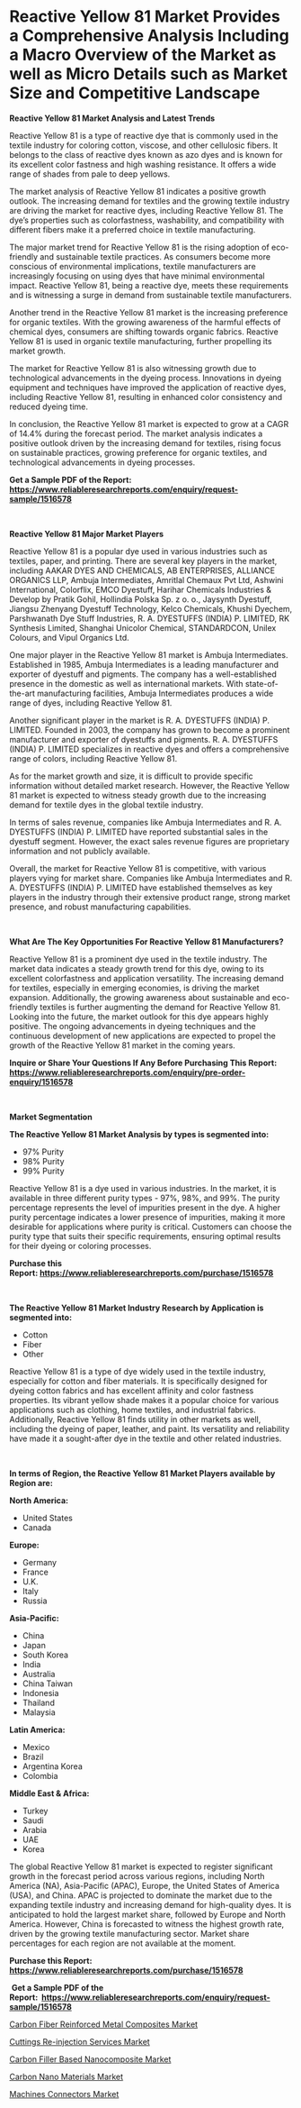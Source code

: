 <p><h1>Reactive Yellow 81 Market Provides a Comprehensive Analysis Including a Macro Overview of the Market as well as Micro Details such as Market Size and Competitive Landscape</h1></p><p><strong>Reactive Yellow 81 Market Analysis and Latest Trends</strong></p>
<p><p>Reactive Yellow 81 is a type of reactive dye that is commonly used in the textile industry for coloring cotton, viscose, and other cellulosic fibers. It belongs to the class of reactive dyes known as azo dyes and is known for its excellent color fastness and high washing resistance. It offers a wide range of shades from pale to deep yellows.</p><p>The market analysis of Reactive Yellow 81 indicates a positive growth outlook. The increasing demand for textiles and the growing textile industry are driving the market for reactive dyes, including Reactive Yellow 81. The dye’s properties such as colorfastness, washability, and compatibility with different fibers make it a preferred choice in textile manufacturing.</p><p>The major market trend for Reactive Yellow 81 is the rising adoption of eco-friendly and sustainable textile practices. As consumers become more conscious of environmental implications, textile manufacturers are increasingly focusing on using dyes that have minimal environmental impact. Reactive Yellow 81, being a reactive dye, meets these requirements and is witnessing a surge in demand from sustainable textile manufacturers.</p><p>Another trend in the Reactive Yellow 81 market is the increasing preference for organic textiles. With the growing awareness of the harmful effects of chemical dyes, consumers are shifting towards organic fabrics. Reactive Yellow 81 is used in organic textile manufacturing, further propelling its market growth.</p><p>The market for Reactive Yellow 81 is also witnessing growth due to technological advancements in the dyeing process. Innovations in dyeing equipment and techniques have improved the application of reactive dyes, including Reactive Yellow 81, resulting in enhanced color consistency and reduced dyeing time.</p><p>In conclusion, the Reactive Yellow 81 market is expected to grow at a CAGR of 14.4% during the forecast period. The market analysis indicates a positive outlook driven by the increasing demand for textiles, rising focus on sustainable practices, growing preference for organic textiles, and technological advancements in dyeing processes.</p></p>
<p><strong>Get a Sample PDF of the Report:&nbsp; <a href="https://www.reliableresearchreports.com/enquiry/request-sample/1516578">https://www.reliableresearchreports.com/enquiry/request-sample/1516578</a></strong></p>
<p>&nbsp;</p>
<p><strong>Reactive Yellow 81 Major Market Players</strong></p>
<p><p>Reactive Yellow 81 is a popular dye used in various industries such as textiles, paper, and printing. There are several key players in the market, including AAKAR DYES AND CHEMICALS, AB ENTERPRISES, ALLIANCE ORGANICS LLP, Ambuja Intermediates, Amritlal Chemaux Pvt Ltd, Ashwini International, Colorflix, EMCO Dyestuff, Harihar Chemicals Industries & Develop by Pratik Gohil, Hollindia Polska Sp. z o. o., Jaysynth Dyestuff, Jiangsu Zhenyang Dyestuff Technology, Kelco Chemicals, Khushi Dyechem, Parshwanath Dye Stuff Industries, R. A. DYESTUFFS (INDIA) P. LIMITED, RK Synthesis Limited, Shanghai Unicolor Chemical, STANDARDCON, Unilex Colours, and Vipul Organics Ltd.</p><p>One major player in the Reactive Yellow 81 market is Ambuja Intermediates. Established in 1985, Ambuja Intermediates is a leading manufacturer and exporter of dyestuff and pigments. The company has a well-established presence in the domestic as well as international markets. With state-of-the-art manufacturing facilities, Ambuja Intermediates produces a wide range of dyes, including Reactive Yellow 81.</p><p>Another significant player in the market is R. A. DYESTUFFS (INDIA) P. LIMITED. Founded in 2003, the company has grown to become a prominent manufacturer and exporter of dyestuffs and pigments. R. A. DYESTUFFS (INDIA) P. LIMITED specializes in reactive dyes and offers a comprehensive range of colors, including Reactive Yellow 81.</p><p>As for the market growth and size, it is difficult to provide specific information without detailed market research. However, the Reactive Yellow 81 market is expected to witness steady growth due to the increasing demand for textile dyes in the global textile industry.</p><p>In terms of sales revenue, companies like Ambuja Intermediates and R. A. DYESTUFFS (INDIA) P. LIMITED have reported substantial sales in the dyestuff segment. However, the exact sales revenue figures are proprietary information and not publicly available.</p><p>Overall, the market for Reactive Yellow 81 is competitive, with various players vying for market share. Companies like Ambuja Intermediates and R. A. DYESTUFFS (INDIA) P. LIMITED have established themselves as key players in the industry through their extensive product range, strong market presence, and robust manufacturing capabilities.</p></p>
<p>&nbsp;</p>
<p><strong>What Are The Key Opportunities For Reactive Yellow 81 Manufacturers?</strong></p>
<p><p>Reactive Yellow 81 is a prominent dye used in the textile industry. The market data indicates a steady growth trend for this dye, owing to its excellent colorfastness and application versatility. The increasing demand for textiles, especially in emerging economies, is driving the market expansion. Additionally, the growing awareness about sustainable and eco-friendly textiles is further augmenting the demand for Reactive Yellow 81. Looking into the future, the market outlook for this dye appears highly positive. The ongoing advancements in dyeing techniques and the continuous development of new applications are expected to propel the growth of the Reactive Yellow 81 market in the coming years.</p></p>
<p><strong>Inquire or Share Your Questions If Any Before Purchasing This Report: <a href="https://www.reliableresearchreports.com/enquiry/pre-order-enquiry/1516578">https://www.reliableresearchreports.com/enquiry/pre-order-enquiry/1516578</a></strong></p>
<p>&nbsp;</p>
<p><strong>Market Segmentation</strong></p>
<p><strong>The Reactive Yellow 81 Market Analysis by types is segmented into:</strong></p>
<p><ul><li>97% Purity</li><li>98% Purity</li><li>99% Purity</li></ul></p>
<p><p>Reactive Yellow 81 is a dye used in various industries. In the market, it is available in three different purity types - 97%, 98%, and 99%. The purity percentage represents the level of impurities present in the dye. A higher purity percentage indicates a lower presence of impurities, making it more desirable for applications where purity is critical. Customers can choose the purity type that suits their specific requirements, ensuring optimal results for their dyeing or coloring processes.</p></p>
<p><strong>Purchase this Report:&nbsp;<a href="https://www.reliableresearchreports.com/purchase/1516578">https://www.reliableresearchreports.com/purchase/1516578</a></strong></p>
<p>&nbsp;</p>
<p><strong>The Reactive Yellow 81 Market Industry Research by Application is segmented into:</strong></p>
<p><ul><li>Cotton</li><li>Fiber</li><li>Other</li></ul></p>
<p><p>Reactive Yellow 81 is a type of dye widely used in the textile industry, especially for cotton and fiber materials. It is specifically designed for dyeing cotton fabrics and has excellent affinity and color fastness properties. Its vibrant yellow shade makes it a popular choice for various applications such as clothing, home textiles, and industrial fabrics. Additionally, Reactive Yellow 81 finds utility in other markets as well, including the dyeing of paper, leather, and paint. Its versatility and reliability have made it a sought-after dye in the textile and other related industries.</p></p>
<p>&nbsp;</p>
<p><strong>In terms of Region, the Reactive Yellow 81 Market Players available by Region are:</strong></p>
<p>
    <p> <strong> North America: </strong>
        <ul>
            <li>United States</li>
            <li>Canada</li>
        </ul>
        </p> 
    <p> <strong> Europe: </strong>
        <ul>
            <li>Germany</li>
            <li>France</li>
            <li>U.K.</li>
            <li>Italy</li>
            <li>Russia</li>
        </ul>
        </p> 
    <p> <strong> Asia-Pacific: </strong>
        <ul>
            <li>China</li>
            <li>Japan</li>
            <li>South Korea</li>
            <li>India</li>
            <li>Australia</li>
            <li>China Taiwan</li>
            <li>Indonesia</li>
            <li>Thailand</li>
            <li>Malaysia</li>
        </ul>
        </p> 
    <p> <strong> Latin America: </strong>
        <ul>
            <li>Mexico</li>
            <li>Brazil</li>
            <li>Argentina Korea</li>
            <li>Colombia</li>
        </ul>
        </p> 
    <p> <strong> Middle East & Africa: </strong>
        <ul>
            <li>Turkey</li>
            <li>Saudi</li>
            <li>Arabia</li>
            <li>UAE</li>
            <li>Korea</li>
        </ul>
    </p>
    </p>
<p><p>The global Reactive Yellow 81 market is expected to register significant growth in the forecast period across various regions, including North America (NA), Asia-Pacific (APAC), Europe, the United States of America (USA), and China. APAC is projected to dominate the market due to the expanding textile industry and increasing demand for high-quality dyes. It is anticipated to hold the largest market share, followed by Europe and North America. However, China is forecasted to witness the highest growth rate, driven by the growing textile manufacturing sector. Market share percentages for each region are not available at the moment.</p></p>
<p><strong>Purchase this Report: <a href="https://www.reliableresearchreports.com/purchase/1516578">https://www.reliableresearchreports.com/purchase/1516578</a></strong></p>
<p>&nbsp;<strong>Get a Sample PDF of the Report:&nbsp;&nbsp;<a href="https://www.reliableresearchreports.com/enquiry/request-sample/1516578">https://www.reliableresearchreports.com/enquiry/request-sample/1516578</a></strong></p>
<p><strong></strong></p>
<p><p><a href="https://medium.com/@joanobrien1990/carbon-fiber-reinforced-metal-composites-market-outlook-industry-overview-and-forecast-2023-to-f49093ccc31d">Carbon Fiber Reinforced Metal Composites Market</a></p><p><a href="https://github.com/sndrkn/Market-Research-Report-List-1/blob/main/cuttings-re-injection-services-market.md">Cuttings Re-injection Services Market</a></p><p><a href="https://medium.com/@rosejohnson762014/carbon-filler-based-nanocomposite-market-the-key-to-successful-business-strategy-forecast-till-017c5c3549b3">Carbon Filler Based Nanocomposite Market</a></p><p><a href="https://medium.com/@samanthareed1916/carbon-nano-materials-nbsp-market-focuses-on-market-share-size-and-projected-forecast-till-2030-20040c8e30ac">Carbon Nano Materials Market</a></p><p><a href="https://github.com/melchekhinf/Market-Research-Report-List-1/blob/main/machines-connectors-market.md">Machines Connectors Market</a></p></p>